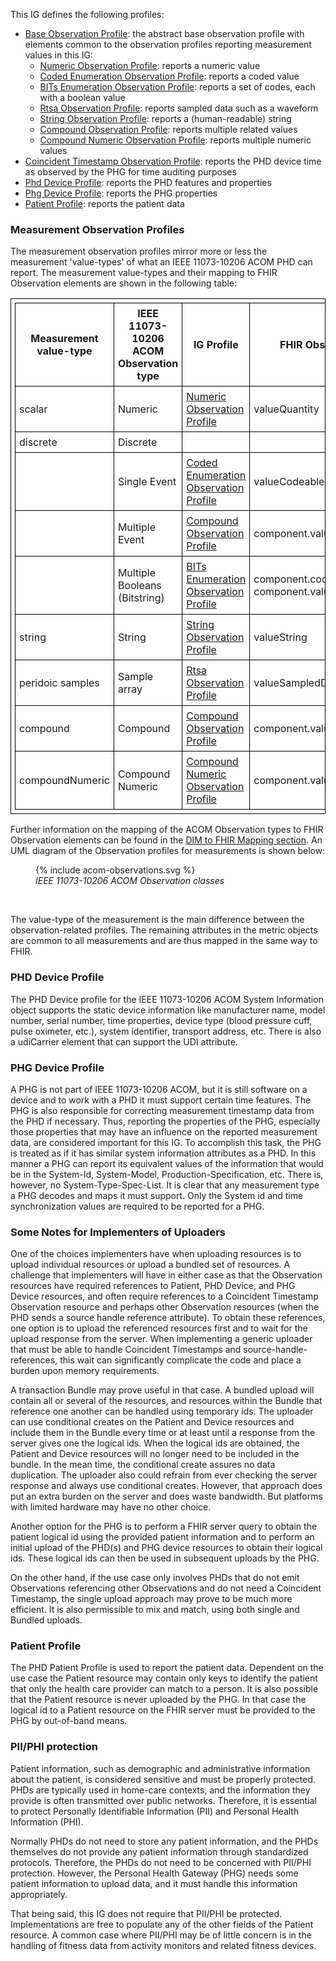 <style>table, th, td {
border: 1px solid black;
border-collapse:collapse;
padding: 6px;}</style>

This IG defines the following profiles:

 - [Base Observation Profile](StructureDefinition-PhdBaseObservation.html): the abstract base observation profile with elements common to the observation profiles reporting measurement values in this IG:
   - [Numeric Observation Profile](StructureDefinition-PhdNumericObservation.html): reports a numeric value
   - [Coded Enumeration Observation Profile](StructureDefinition-PhdCodedEnumerationObservation.html): reports a coded value
   - [BITs Enumeration Observation Profile](StructureDefinition-PhdBitsEnumerationObservation.html): reports a set of codes, each with a boolean value
   - [Rtsa Observation Profile](StructureDefinition-PhdRtsaObservation.html): reports sampled data such as a waveform
   - [String Observation Profile](StructureDefinition-PhdStringObservation.html): reports a (human-readable) string
   - [Compound Observation Profile](StructureDefinition-PhdCompoundObservation.html): reports multiple related values
   - [Compound Numeric Observation Profile](StructureDefinition-PhdCompoundNumericObservation.html): reports multiple numeric values
 - [Coincident Timestamp Observation Profile](StructureDefinition-PhdCoincidentTimeStampObservation.html): reports the PHD device time as observed by the PHG for time auditing purposes
 - [Phd Device Profile](StructureDefinition-PhdDevice.html): reports the PHD features and properties
 - [Phg Device Profile](StructureDefinition-PhgDevice.html): reports the PHG properties
 - [Patient Profile](StructureDefinition-PhdPatient.html): reports the patient data
 
### Measurement Observation Profiles
The measurement observation profiles mirror more or less the measurement 'value-types' of what an IEEE 11073-10206 ACOM PHD can report. The measurement value-types and their mapping to FHIR Observation elements are shown in the following table:

|Measurement value-type |IEEE 11073-10206 ACOM Observation type|IG Profile                                                                                         |FHIR Observation element|
|---|---|---|---|
|scalar                 |Numeric                          |[Numeric Observation Profile](StructureDefinition-PhdNumericObservation.html)                      |valueQuantity|
|discrete               |Discrete                         |                                                                                                   ||
|                       |Single Event                     |[Coded Enumeration Observation Profile](StructureDefinition-PhdCodedEnumerationObservation.html)   |valueCodeableConcept|
|                       |Multiple Event                   |[Compound Observation Profile](StructureDefinition-PhdCompoundObservation.html)                    |component.valueCodeableConcept(s)|
|                       |Multiple Booleans (Bitstring)    |[BITs Enumeration Observation Profile](StructureDefinition-PhdBitsEnumerationObservation.html)     |component.code<br/>component.valueCodeableConcepts|
|string                 |String                |[String Observation Profile](StructureDefinition-PhdStringObservation.html) |valueString|
|peridoic samples       |Sample array                     |[Rtsa Observation Profile](StructureDefinition-PhdRtsaObservation.html)                            |valueSampledData|
|compound               |Compound                         |[Compound Observation Profile](StructureDefinition-PhdCompoundObservation.html)                    |component.value[x]|
|compoundNumeric        |Compound Numeric                 |[Compound Numeric Observation Profile](StructureDefinition-PhdCompoundNumericObservation.html)     |component.valueQuantity|

Further information on the mapping of the ACOM Observation types to FHIR Observation elements can be found in the [DIM to FHIR Mapping section](DIMtoFHIRMapping.html). An UML diagram of the Observation profiles for measurements is shown below:

<figure style="width: 80%;">
{% include acom-observations.svg %}
<figcaption><i>IEEE 11073-10206 ACOM Observation classes</i></figcaption>
</figure>
<br>
<p>
The value-type of the measurement is the main difference between the observation-related profiles. The remaining attributes in the metric objects are common to all measurements and are thus mapped in the same way to FHIR.
</p>

### PHD Device Profile
The PHD Device profile for the IEEE 11073-10206 ACOM System Information object supports the static device information like manufacturer name, model number, serial number, time properties, device type (blood pressure cuff, pulse oximeter, etc.), system identifier, transport address, etc. There is also a udiCarrier element that can support the UDI attribute.  

### PHG Device Profile
A PHG is not part of IEEE 11073-10206 ACOM, but it is still software on a device and to work with a PHD it must support certain time features. The PHG is also responsible for correcting measurement timestamp data from the PHD if necessary. Thus, reporting the properties of the PHG, especially those properties that may have an influence on the reported measurement data, are considered important for this IG. To accomplish this task, the PHG is treated as if it has similar system information attributes as a PHD. In this manner a PHG can report its equivalent values of the information that would be in the System-Id, System-Model, Production-Specification, etc. There is, however, no System-Type-Spec-List. It is clear that any measurement type a PHG decodes and maps it must support. Only the System id and time synchronization values are required to be reported for a PHG.

### Some Notes for Implementers of Uploaders
One of the choices implementers have when uploading resources is to upload individual resources or upload a bundled set of resources. A challenge that implementers will have in either case as that the Observation resources have required references to Patient, PHD Device, and PHG Device resources, and often require references to a Coincident Timestamp Observation resource and perhaps other Observation resources (when the PHD sends a source handle reference attribute). To obtain these references, one option is to upload the referenced resources first and to wait for the upload response from the server. When implementing a generic uploader that must be able to handle Coincident Timestamps and source-handle-references, this wait can significantly complicate the code and place a burden upon memory requirements.

A transaction Bundle may prove useful in that case. A bundled upload will contain all or several of the resources, and resources within the Bundle that reference one another can be handled using temporary ids. The uploader can use conditional creates on the Patient and Device resources and include them in the Bundle every time or at least until a response from the server gives one the logical ids. When the logical ids are obtained, the Patient and Device resources will no longer need to be included in the bundle. In the mean time, the conditional create assures no data duplication. The uploader also could refrain from ever checking the server response and always use conditional creates. However, that approach does put an extra burden on the server and does waste bandwidth. But platforms with limited hardware may have no other choice.

Another option for the PHG is to perform a FHIR server query to obtain the patient logical id using the provided patient information and to perform an initial upload of the PHD(s) and PHG device resources to obtain their logical ids. These logical ids can then be used in subsequent uploads by the PHG.

On the other hand, if the use case only involves PHDs that do not emit Observations referencing other Observations and do not need a Coincident Timestamp, the single upload approach may prove to be much more efficient. It is also permissible to mix and match, using both single and Bundled uploads.

### Patient Profile
The PHD Patient Profile is used to report the patient data. Dependent on the use case the Patient resource may contain only keys to identify the patient that only the health care provider can match to a person. It is also possible that the Patient resource is never uploaded by the PHG. In that case the logical id to a Patient resource on the FHIR server must be provided to the PHG by out-of-band means.

### PII/PHI protection
Patient information, such as demographic and administrative information about the patient, is considered sensitive and must be properly protected. PHDs are typically used in home-care contexts, and the information they provide is often transmitted over public networks. Therefore, it is essential to protect Personally Identifiable Information (PII) and Personal Health Information (PHI).

Normally PHDs do not need to store any patient information, and the PHDs themselves do not provide any patient information through standardized protocols. Therefore, the PHDs do not need to be concerned with PII/PHI protection. However, the Personal Health Gateway (PHG) needs some patient information to upload data, and it must handle this information appropriately.

That being said, this IG does not require that PII/PHI be protected. Implementations are free to populate any of the other fields of the Patient resource. A common case where PII/PHI may be of little concern is in the handling of fitness data from activity monitors and related fitness devices.
 
